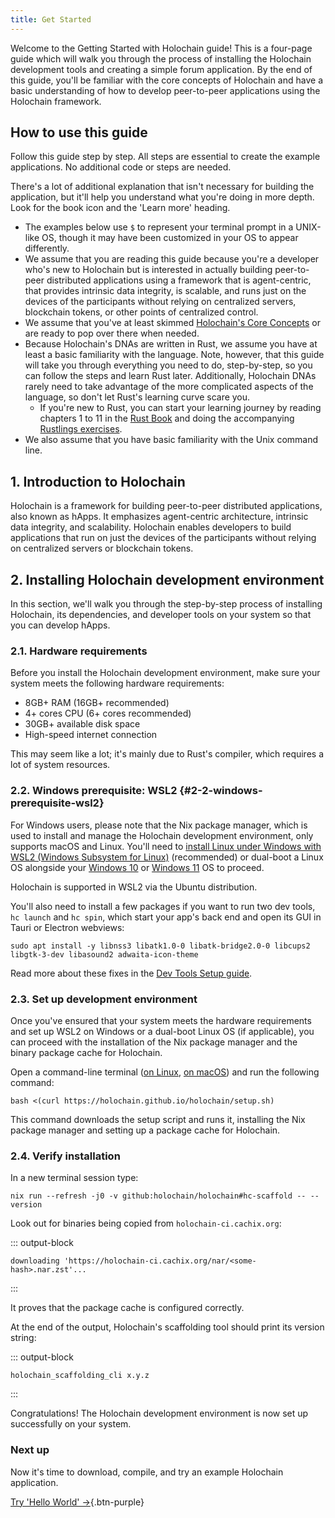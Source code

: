```yaml
---
title: Get Started
---
```


Welcome to the Getting Started with Holochain guide! This is a four-page guide which will walk you through the process of installing the Holochain development tools and creating a simple forum application. By the end of this guide, you'll be familiar with the core concepts of Holochain and have a basic understanding of how to develop peer-to-peer applications using the Holochain framework.

## How to use this guide

Follow this guide step by step. All steps are essential to create the example applications. No additional code or steps are needed.

There's a lot of additional explanation that isn't necessary for building the application, but it'll help you understand what you're doing in more depth. Look for the book icon and the 'Learn more' heading.

* The examples below use `$` to represent your terminal prompt in a UNIX-like OS, though it may have been customized in your OS to appear differently.
* We assume that you are reading this guide because you're a developer who's new to Holochain but is interested in actually building peer-to-peer distributed applications using a framework that is agent-centric, that provides intrinsic data integrity, is scalable, and runs just on the devices of the participants without relying on centralized servers, blockchain tokens, or other points of centralized control.
* We assume that you've at least skimmed [Holochain's Core Concepts](/concepts/1_the_basics/) or are ready to pop over there when needed.
* Because Holochain's DNAs are written in Rust, we assume you have at least a basic familiarity with the language. Note, however, that this guide will take you through everything you need to do, step-by-step, so you can follow the steps and learn Rust later. Additionally, Holochain DNAs rarely need to take advantage of the more complicated aspects of the language, so don't let Rust's learning curve scare you.
    * If you're new to Rust, you can start your learning journey by reading chapters 1 to 11 in the [Rust Book](https://doc.rust-lang.org/book/) and doing the accompanying [Rustlings exercises](https://github.com/rust-lang/rustlings/).
* We also assume that you have basic familiarity with the Unix command line.

## 1. Introduction to Holochain

Holochain is a framework for building peer-to-peer distributed applications, also known as hApps. It emphasizes agent-centric architecture, intrinsic data integrity, and scalability. Holochain enables developers to build applications that run on just the devices of the participants without relying on centralized servers or blockchain tokens.

## 2. Installing Holochain development environment

In this section, we'll walk you through the step-by-step process of installing Holochain, its dependencies, and developer tools on your system so that you can develop hApps.

### 2.1. Hardware requirements

Before you install the Holochain development environment, make sure your system meets the following hardware requirements:

* 8GB+ RAM (16GB+ recommended)
* 4+ cores CPU (6+ cores recommended)
* 30GB+ available disk space
* High-speed internet connection

This may seem like a lot; it's mainly due to Rust's compiler, which requires a lot of system resources.

### 2.2. Windows prerequisite: WSL2 {#2-2-windows-prerequisite-wsl2}

For Windows users, please note that the Nix package manager, which is used to install and manage the Holochain development environment, only supports macOS and Linux. You'll need to [install Linux under Windows with WSL2 (Windows Subsystem for Linux)](https://learn.microsoft.com/en-us/windows/wsl/install) (recommended) or dual-boot a Linux OS alongside your [Windows 10](https://www.freecodecamp.org/news/how-to-dual-boot-windows-10-and-ubuntu-linux-dual-booting-tutorial/) or [Windows 11](https://www.xda-developers.com/dual-boot-windows-11-linux/) OS to proceed.

Holochain is supported in WSL2 via the Ubuntu distribution.

You'll also need to install a few packages if you want to run two dev tools, `hc launch` and `hc spin`, which start your app's back end and open its GUI in Tauri or Electron webviews:

```shell
sudo apt install -y libnss3 libatk1.0-0 libatk-bridge2.0-0 libcups2 libgtk-3-dev libasound2 adwaita-icon-theme
```

Read more about these fixes in the [Dev Tools Setup guide](/get-started/install-advanced/#opening-your-happs-gui-in-ubuntu-on-wsl2).

### 2.3. Set up development environment

Once you've ensured that your system meets the hardware requirements and set up WSL2 on Windows or a dual-boot Linux OS (if applicable), you can proceed with the installation of the Nix package manager and the binary package cache for Holochain.

Open a command-line terminal ([on Linux](https://ubuntu.com/tutorials/command-line-for-beginners#3-opening-a-terminal), [on macOS](https://support.apple.com/en-gb/guide/terminal/pht23b129fed/mac)) and run the following command:

```shell
bash <(curl https://holochain.github.io/holochain/setup.sh)
```

This command downloads the setup script and runs it, installing the Nix package manager and setting up a package cache for Holochain.

### 2.4. Verify installation

In a new terminal session type:

```shell
nix run --refresh -j0 -v github:holochain/holochain#hc-scaffold -- --version
```

Look out for binaries being copied from `holochain-ci.cachix.org`:

::: output-block
```text
downloading 'https://holochain-ci.cachix.org/nar/<some-hash>.nar.zst'...
```
:::

It proves that the package cache is configured correctly.

At the end of the output, Holochain's scaffolding tool should print its version string:

::: output-block
```text
holochain_scaffolding_cli x.y.z
```
:::

Congratulations! The Holochain development environment is now set up successfully on your system.

### Next up

Now it's time to download, compile, and try an example Holochain application.

[Try 'Hello World' →](/get-started/2-hello-world/){.btn-purple}